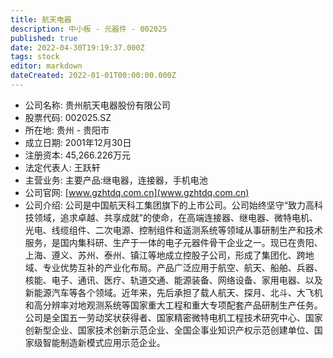 ```yaml
---
title: 航天电器
description: 中小板 - 元器件 - 002025
published: true
date: 2022-04-30T19:19:37.000Z
tags: stock
editor: markdown
dateCreated: 2022-01-01T00:00:00.000Z
---
```


- 公司名称: 贵州航天电器股份有限公司
- 股票代码: 002025.SZ
- 所在地: 贵州 - 贵阳市
- 成立日期: 2001年12月30日
- 注册资本: 45,266.226万元
- 法定代表人: 王跃轩
- 主营业务: 主要产品:继电器，连接器，手机电池
- 公司官网: [www.gzhtdq.com.cn](www.gzhtdq.com.cn)
- 公司介绍: 公司是中国航天科工集团旗下的上市公司。公司始终坚守“致力高科技领域，追求卓越、共享成就”的使命，在高端连接器、继电器、微特电机、光电、线缆组件、二次电源、控制组件和遥测系统等领域从事研制生产和技术服务，是国内集科研、生产于一体的电子元器件骨干企业之一。现已在贵阳、上海、遵义、苏州、泰州、镇江等地成立控股子公司，形成了集团化、跨地域、专业优势互补的产业化布局。产品广泛应用于航空、航天、船舶、兵器、核能、电子、通讯、医疗、轨道交通、能源装备、网络设备、家用电器、以及新能源汽车等各个领域。近年来，先后承担了载人航天、探月、北斗、大飞机和高分辨率对地观测系统等国家重大工程和重大专项配套产品研制生产任务。公司是全国五一劳动奖状获得者、国家精密微特电机工程技术研究中心、国家创新型企业、国家技术创新示范企业、全国企事业知识产权示范创建单位、国家级智能制造新模式应用示范企业。


